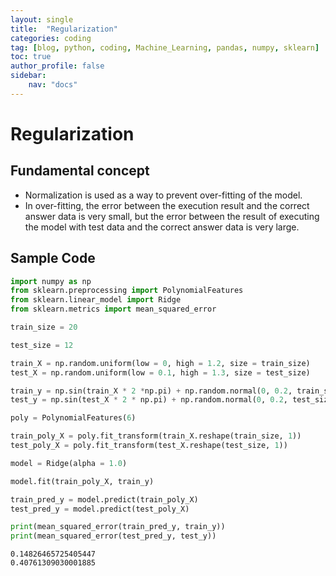 ```yaml
---
layout: single
title:  "Regularization"
categories: coding
tag: [blog, python, coding, Machine_Learning, pandas, numpy, sklearn]
toc: true
author_profile: false
sidebar:
    nav: "docs"
---
```


# Regularization

## Fundamental concept

- Normalization is used as a way to prevent over-fitting of the model.
- In over-fitting, the error between the execution result and the correct answer data is very small, but the error between the result of executing the model with test data and the correct answer data is very large.

## Sample Code


```python
import numpy as np
from sklearn.preprocessing import PolynomialFeatures
from sklearn.linear_model import Ridge
from sklearn.metrics import mean_squared_error

train_size = 20

test_size = 12

train_X = np.random.uniform(low = 0, high = 1.2, size = train_size)
test_X = np.random.uniform(low = 0.1, high = 1.3, size = test_size)

train_y = np.sin(train_X * 2 *np.pi) + np.random.normal(0, 0.2, train_size)
test_y = np.sin(test_X * 2 * np.pi) + np.random.normal(0, 0.2, test_size)

poly = PolynomialFeatures(6)

train_poly_X = poly.fit_transform(train_X.reshape(train_size, 1))
test_poly_X = poly.fit_transform(test_X.reshape(test_size, 1))

model = Ridge(alpha = 1.0)

model.fit(train_poly_X, train_y)

train_pred_y = model.predict(train_poly_X)
test_pred_y = model.predict(test_poly_X)

print(mean_squared_error(train_pred_y, train_y))
print(mean_squared_error(test_pred_y, test_y))
```

    0.14826465725405447
    0.40761309030001885
    


```python

```
